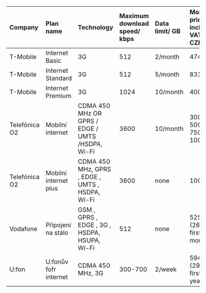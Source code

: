 | Company       | Plan name             | Technology                                       | Maximum download speed/ kbps   | Data limit/ GB   | Monthly price incl. VAT/ CZK   |
|:--------------|:----------------------|:-------------------------------------------------|:-------------------------------|:-----------------|:-------------------------------|
| T-Mobile      | Internet Basic        | 3G                                               | 512                            | 2/month          | 474,81                         |
| T-Mobile      | Internet Standard     | 3G                                               | 512                            | 5/month          | 831,81                         |
| T-Mobile      | Internet Premium      | 3G                                               | 1024                           | 10/month         | 400                            |
| Telefónica O2 | Mobilní internet      | CDMA 450 MHz OR GPRS / EDGE / UMTS /HSDPA, Wi-Fi | 3600                           | 10/month         | 300, 500, 750, 1000            |
| Telefónica O2 | Mobilní internet plus | CDMA 450 MHz, GPRS , EDGE , UMTS , HSDPA, Wi-Fi  | 3600                           | none             | 1000                           |
| Vodafone      | Připojení na stálo    | GSM , GPRS , EDGE , 3G , HSDPA, HSUPA, Wi-Fi     | 512                            | none             | 525 (262,50 first 4 months)    |
| U:fon         | U:fonův fofr internet | CDMA 450 MHz, 3G                                 | 300-700                        | 2/week           | 594 (297 first year)           |